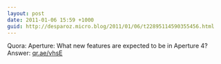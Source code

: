 ```yaml
---
layout: post
date: 2011-01-06 15:59 +1000
guid: http://desparoz.micro.blog/2011/01/06/t22895114590355456.html
---
```

Quora: Aperture: What new features are expected to be in Aperture 4? Answer: [qr.ae/vhsE](http://qr.ae/vhsE)
